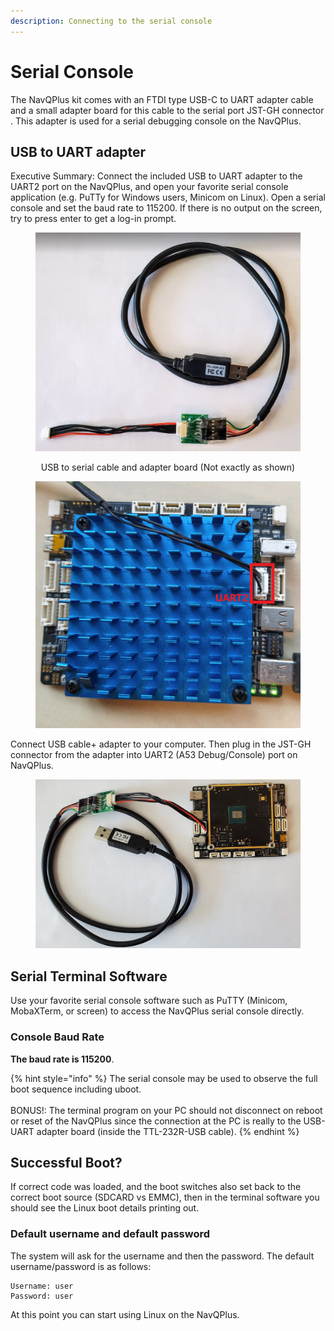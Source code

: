 ```yaml
---
description: Connecting to the serial console
---
```


# Serial Console

The NavQPlus kit comes with an FTDI type USB-C to UART adapter cable and a small adapter board for this cable to the serial port JST-GH connector . This adapter is used for a serial debugging console on the NavQPlus.

## USB to UART adapter

Executive Summary: Connect the included USB to UART adapter to the UART2 port on the NavQPlus, and open your favorite serial console application (e.g. PuTTy for Windows users, Minicom on Linux). Open a serial console and set the baud rate to 115200. If there is no output on the screen, try to press enter to get a log-in prompt.

<div align="center">

<figure><img src="../../../.gitbook/assets/image (4) (2).png" alt=""><figcaption><p>USB to serial cable and adapter board (Not exactly as shown)</p></figcaption></figure>

</div>

<figure><img src="../../../.gitbook/assets/image (33).png" alt=""><figcaption></figcaption></figure>



Connect USB cable+ adapter to your computer. Then plug in the JST-GH connector from the adapter into  UART2 (A53 Debug/Console) port on NavQPlus.

<figure><img src="../../../.gitbook/assets/image (3) (1) (2).png" alt=""><figcaption></figcaption></figure>

## Serial Terminal Software

Use your favorite serial console software such as PuTTY (Minicom, MobaXTerm, or screen) to access the NavQPlus serial console directly.&#x20;

### **Console Baud Rate**

**The baud rate is 115200**.

{% hint style="info" %}
The serial console may be used to observe the full boot sequence including uboot. \
\
BONUS!: The terminal program on your PC should not disconnect on reboot or reset of the NavQPlus since the connection at the PC is really to the USB-UART adapter board (inside the TTL-232R-USB cable).
{% endhint %}

## Successful Boot?

If correct code was loaded, and the boot switches also set back to the correct boot source (SDCARD vs EMMC), then in the terminal software you should see the Linux boot details printing out.&#x20;

### Default username and default password

The system will ask for the username and then the password. The default username/password is as follows:&#x20;

```
Username: user 
Password: user 
```

At this point you can start using Linux on the NavQPlus.
